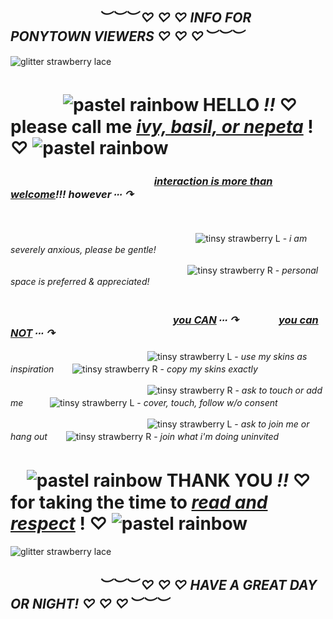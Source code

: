 ## ㅤㅤㅤㅤㅤㅤㅤ *︶︶︶ ♡ ♡ ♡ INFO FOR PONYTOWN VIEWERS ♡ ♡ ♡︶︶︶*
![glitter strawberry lace](https://github.com/ivysprout/ivysprout/assets/136771213/999bef2d-bad4-4a7f-bf4c-00d7ed995078)
# ㅤㅤㅤ ![pastel rainbow](https://github.com/ivysprout/ivysprout/assets/136771213/7699fd35-7a0f-4d35-aaac-593c6772594f) HELLO *!!* ♡ please call me <ins>_ivy, basil, or nepeta</ins>_ ! ♡ ![pastel rainbow](https://github.com/ivysprout/ivysprout/assets/136771213/7699fd35-7a0f-4d35-aaac-593c6772594f)

### ㅤㅤㅤㅤㅤㅤㅤㅤㅤㅤㅤㅤㅤㅤㅤ *<ins>interaction is more than welcome</ins>!!! however ∙∙∙ ↷*
 <br/><br/>
ㅤㅤㅤㅤㅤㅤㅤㅤㅤㅤㅤㅤㅤㅤㅤㅤㅤㅤㅤㅤㅤㅤㅤ![tinsy strawberry L](https://github.com/ivysprout/ivysprout/assets/136771213/d2fff769-fa97-44db-a902-5438b845ed10) - _i am severely anxious, please be gentle!_

ㅤㅤㅤㅤㅤㅤㅤㅤㅤㅤㅤㅤㅤㅤㅤㅤㅤㅤㅤㅤㅤㅤ![tinsy strawberry R](https://github.com/ivysprout/ivysprout/assets/136771213/f6fe8b56-5125-4636-9cd1-c6d5b661d9fe) - _personal space is preferred & appreciated!_
 <br/><br/>
 ### ㅤㅤㅤㅤㅤㅤㅤㅤㅤㅤㅤㅤㅤㅤㅤㅤㅤ *<ins>you CAN</ins> ∙∙∙ ↷ ㅤㅤㅤㅤ<ins>you can NOT</ins> ∙∙∙ ↷*
 ㅤㅤㅤㅤㅤㅤㅤㅤㅤㅤㅤㅤㅤㅤㅤㅤㅤ![tinsy strawberry L](https://github.com/ivysprout/ivysprout/assets/136771213/d2fff769-fa97-44db-a902-5438b845ed10) - _use my skins as inspiration_ ㅤㅤ![tinsy strawberry R](https://github.com/ivysprout/ivysprout/assets/136771213/f6fe8b56-5125-4636-9cd1-c6d5b661d9fe) - _copy my skins exactly_

 ㅤㅤㅤㅤㅤㅤㅤㅤㅤㅤㅤㅤㅤㅤㅤㅤㅤ![tinsy strawberry R](https://github.com/ivysprout/ivysprout/assets/136771213/f6fe8b56-5125-4636-9cd1-c6d5b661d9fe) - _ask to touch or add me_ ㅤㅤㅤ![tinsy strawberry L](https://github.com/ivysprout/ivysprout/assets/136771213/d2fff769-fa97-44db-a902-5438b845ed10) - _cover, touch, follow w/o consent_

 ㅤㅤㅤㅤㅤㅤㅤㅤㅤㅤㅤㅤㅤㅤㅤㅤㅤ![tinsy strawberry L](https://github.com/ivysprout/ivysprout/assets/136771213/d2fff769-fa97-44db-a902-5438b845ed10) - _ask to join me or hang out_  ㅤㅤ![tinsy strawberry R](https://github.com/ivysprout/ivysprout/assets/136771213/f6fe8b56-5125-4636-9cd1-c6d5b661d9fe) - _join what i'm doing uninvited_
 # ㅤ![pastel rainbow](https://github.com/ivysprout/ivysprout/assets/136771213/7699fd35-7a0f-4d35-aaac-593c6772594f) THANK YOU *!!* ♡ for taking the time to <ins>_read and respect</ins>_ ! ♡ ![pastel rainbow](https://github.com/ivysprout/ivysprout/assets/136771213/7699fd35-7a0f-4d35-aaac-593c6772594f)
![glitter strawberry lace](https://github.com/ivysprout/ivysprout/assets/136771213/999bef2d-bad4-4a7f-bf4c-00d7ed995078)
## ㅤㅤㅤㅤㅤㅤㅤ *︶︶︶ ♡ ♡ ♡ HAVE A GREAT DAY OR NIGHT! ♡ ♡ ♡︶︶︶*

<!--
**ivysprout/ivysprout** is a ✨ _special_ ✨ repository because its `README.md` (this file) appears on your GitHub profile.

Here are some ideas to get you started:

- 🔭 I’m currently working on ...
- 🌱 I’m currently learning ...
- 👯 I’m looking to collaborate on ...
- 🤔 I’m looking for help with ...
- 💬 Ask me about ...
- 📫 How to reach me: ...
- 😄 Pronouns: ...
- ⚡ Fun fact: ...
<img src="link" width="20" height="20" />


--> 
